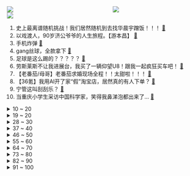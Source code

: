 <div >
	<a style="float:left;width:55%;" href = "https://github.com/anuraghazra/github-readme-stats">
	 <img src = "https://github-readme-stats.vercel.app/api?username=iuuuuuaena&theme=buefy&show_icons=true"/>
	</a>
	<a  style="float:right;width:45%" href = "https://github.com/anuraghazra/github-readme-stats">
	 <img  src="https://github-readme-stats.vercel.app/api/top-langs/?username=anuraghazra&layout=compact"/>
	</a>
	</div>

[![](https://img.shields.io/badge/jxd-@jxdgogogo.xyz-yellowgreen.svg)](https://www.jxdgogogo.xyz)<br>
1. 史上最离谱随机挑战！我们居然随机到去找华晨宇蹭饭！！！ [:link:](//www.bilibili.com/video/BV1HL411v7CX) <br>
2. 以戏渡人，90岁济公爷爷的人生旅程。【游本昌】 [:link:](//www.bilibili.com/video/BV1go4y1b7Lz) <br>
3. 手机炸弹 [:link:](//www.bilibili.com/video/BV1BT411n76q) <br>
4. gang丝球，全款拿下 [:link:](//www.bilibili.com/video/BV1bh411j7T9) <br>
5. 足球是这么踢的？？？？？ [:link:](//www.bilibili.com/video/BV1dv4y177kB) <br>
6. 劳斯莱斯不让我进展台，我买了一辆仰望U8！跟我一起疯狂买车吧！ [:link:](//www.bilibili.com/video/BV1xV4y1o7WP) <br>
7. 【老番茄/母哥】老番茄求婚现场全程！！太甜啦！！！ [:link:](//www.bilibili.com/video/BV1xh4y1p7K4) <br>
8. 【36氪】我用AI开了家“假”淘宝店，居然真的有人下单？ [:link:](//www.bilibili.com/video/BV15v4y1E7zV) <br>
9. 宁管这叫刮刮乐？ [:link:](//www.bilibili.com/video/BV12s4y1R7P3) <br>
10. 当重庆小学生采访中国科学家，笑得我鼻涕泡都出来了… [:link:](//www.bilibili.com/video/BV1Tc411J7AX) <br>
<details>
<summary>10 ~ 20</summary>

11. ⚡️ 原 来 它 们 会 说 话 ⚡️ [:link:](//www.bilibili.com/video/BV1fa4y1P7LW) <br>
12. 《明日方舟》四周年庆典活动宣传pv [:link:](//www.bilibili.com/video/BV1DM411V72x) <br>
13. 高手对话，往往只有几秒钟反应时间，张仲平整合资源的时候，让三方都非常体面，说的话也是天衣无缝。#为人处世 # [:link:](//www.bilibili.com/video/BV1za4y1P7vq) <br>
14. 天价海胆专门店，图文不符不能忍！【凭啥这么贵ep59- 胆道】 [:link:](//www.bilibili.com/video/BV1Ws4y1A7ha) <br>
15. 当你把台球练到极致 7.0 [:link:](//www.bilibili.com/video/BV1Mv4y1E7tq) <br>
16. 什么节目还得让我上去整节目…… [:link:](//www.bilibili.com/video/BV1DM4y1y7AQ) <br>
17. 《崩坏：星穹铁道》希儿角色PV——「一夜无事」 [:link:](//www.bilibili.com/video/BV1bh411E7SQ) <br>
18. 坤  坤  直  面  过  去 [:link:](//www.bilibili.com/video/BV1CM411L7Ru) <br>
19. 【烂活电竞45】JDG春决夺魁！MSI赛力大盘点！转会期风云突变！ [:link:](//www.bilibili.com/video/BV1nm4y1y7o2) <br>
</details>
<details>
<summary>19 ~ 20</summary>

20. “很奇怪，我发现这头大象是没有脸的” [:link:](//www.bilibili.com/video/BV1Yc411H7Ay) <br>
21. 瘦脸和脖子最好的运动，值得尝试 [:link:](//www.bilibili.com/video/BV1LX4y167XQ) <br>
22. 这个视频我囤了一年！ [:link:](//www.bilibili.com/video/BV1Hk4y1Y76z) <br>
23. 《原神》过场动画-「归乡」 [:link:](//www.bilibili.com/video/BV1zM4y1h7A3) <br>
24. 如果说我是认真的，那你呢？ [:link:](//www.bilibili.com/video/BV1LT411n7RA) <br>
25. 【真 我的世界】三个和尚但喝水难度鬼畜级 [:link:](//www.bilibili.com/video/BV1Ph4y1p7ky) <br>
26. 《世界读书日 可以不读书》 | 罗翔给不读书人的「书」单 [:link:](//www.bilibili.com/video/BV1Qk4y1a7tz) <br>
27. This light [:link:](//www.bilibili.com/video/BV1Xo4y1t7ms) <br>
28. 【偏科】“没人比我更了解偏科” [:link:](//www.bilibili.com/video/BV1tg4y1M7AH) <br>
</details>
<details>
<summary>28 ~ 30</summary>

29. 【崩坏星穹铁道入坑指南】第一期：零基础超全面内容介绍：发展思路+体力规划+卡池副本介绍，全面了解米哈游的新游戏 [:link:](//www.bilibili.com/video/BV1Yh4y1H7CS) <br>
30. 不是吧，真的捡到猫了家人们 [:link:](//www.bilibili.com/video/BV1sM411V7Xb) <br>
31. 吃个街头烧烤并回复一下为啥没更新的问题 [:link:](//www.bilibili.com/video/BV1Do4y1b7Ed) <br>
32. 文化人吵架 [:link:](//www.bilibili.com/video/BV1th411j7Zp) <br>
33. 在海拔3600的山上用十二前爸爸8000块买的dv吸了三瓶氧录下了这段舞蹈，你们觉得怎么样 [:link:](//www.bilibili.com/video/BV1cg4y177s2) <br>
34. 《 赶 海 2.0》 [:link:](//www.bilibili.com/video/BV15o4y1b77m) <br>
35. 炸裂说唱《泰 裤 辣》 [:link:](//www.bilibili.com/video/BV1rh4y1H7yT) <br>
36. 你有经历什么让你觉得美好的事情吗？ [:link:](//www.bilibili.com/video/BV1xo4y1b7Fy) <br>
37. 画面真实到被质疑造假？拟真度夸张的游戏《Unrecord》预告片 [:link:](//www.bilibili.com/video/BV15M41157sf) <br>
</details>
<details>
<summary>37 ~ 40</summary>

38. 农村白事上的《老鼠娶亲》诡异又喜庆 [:link:](//www.bilibili.com/video/BV1Us4y1w7AA) <br>
39. 什么队啊还要娘娘亲自排 [:link:](//www.bilibili.com/video/BV1wk4y1Y7Ce) <br>
40. 猫 咪 大 对 决 [:link:](//www.bilibili.com/video/BV13V4y1o7T1) <br>
41. 退网一年，我治好了精神内耗。 [:link:](//www.bilibili.com/video/BV1x24y1c7aw) <br>
42. Sou「灰カラ」MV【原神同人曲】 [:link:](//www.bilibili.com/video/BV1es4y1d7Gu) <br>
43. 挑战！退役特种兵化妆成坏人，去缅北金三角湄公河会发生什么事！肌肉能否给我带来安全感！ [:link:](//www.bilibili.com/video/BV1b14y1f7HL) <br>
44. 【阿斗】只有2万人看过的高智商犯罪电影，利用数学公式杀死14人，结局看完让人唏嘘！《深度谜案》 [:link:](//www.bilibili.com/video/BV1Ac411H7Xo) <br>
45. 赴汤蹈火，竭诚为民！ [:link:](//www.bilibili.com/video/BV1uV4y1o7az) <br>
46. 一份麻婆豆腐要480？哪来的勇气敢卖这么贵？ [:link:](//www.bilibili.com/video/BV1Xh411E7p3) <br>
</details>
<details>
<summary>46 ~ 50</summary>

47. 雪distance，泰裤辣，格局太MINI都是什么梗？【断网补全计划3】 [:link:](//www.bilibili.com/video/BV1LV4y1o7my) <br>
48. 对不起，我晚到的淄博二刷来了！因内容过于丰富，感情过于浓郁，请考虑好再去！ [:link:](//www.bilibili.com/video/BV1To4y1b7xZ) <br>
49. 闭关3个月只为重现遗失的山海经世界，但预告片。。。【狂想山海经】 [:link:](//www.bilibili.com/video/BV13M4y1a7ib) <br>
50. 上头送粉丝满命纳西妲，不仅丢了阳寿还被观众笑了半天…真的抽象！ [:link:](//www.bilibili.com/video/BV1hT411p7jQ) <br>
51. 有谁会拒绝看恐龙跳钢管舞呢？快艾特你有趣的好朋友(⁎⁍̴̛ᴗ⁍̴̛⁎) [:link:](//www.bilibili.com/video/BV1BT411p7in) <br>
52. 草原上的软石头不要捡，因为你不知道它究竟是什么…… [:link:](//www.bilibili.com/video/BV18o4y1574c) <br>
53. 看完今年五一的调休通知，我人快没了【雪鸡观察局168】 [:link:](//www.bilibili.com/video/BV1nc411J7jj) <br>
54. "再来一场属于鬼畜的史诗级盛宴！" [:link:](//www.bilibili.com/video/BV1po4y1b7fh) <br>
55. 别人做车展，我们做冰淇淋展~ [:link:](//www.bilibili.com/video/BV19o4y1t7J6) <br>
</details>
<details>
<summary>55 ~ 60</summary>

56. 骑行穿越无人区去新疆，为了安全住进地下涵洞，一觉醒来居然下雪了 [:link:](//www.bilibili.com/video/BV1Gs4y1A7Kx) <br>
57. 厨师长一镜分享“青椒炒肉丝”的门门道道，收藏并学习起来 [:link:](//www.bilibili.com/video/BV1GM41157Hz) <br>
58. 一键35634伤害！LOL位面数值大崩坏！这就是百倍界王拳？！【有点骚东西】 [:link:](//www.bilibili.com/video/BV1qm4y1y7KX) <br>
59. 养500只猫狗是什么体验！ [:link:](//www.bilibili.com/video/BV1gP411S7xv) <br>
60. 【鱼肉肉】妮干嘛！ [:link:](//www.bilibili.com/video/BV1os4y1A7vC) <br>
61. 【基德】星舰意味着什么？ [:link:](//www.bilibili.com/video/BV1eT411n7vs) <br>
62. Slamdunk VS NBA (LR) [:link:](//www.bilibili.com/video/BV1XP411m7xS) <br>
63. 超越人眼极限！3000帧超清慢放昆虫起飞的神奇瞬间 [:link:](//www.bilibili.com/video/BV1ua4y1P7aR) <br>
64. 【时代少年团】《时代夏令营2》02:海岛病院之谜 [:link:](//www.bilibili.com/video/BV1Hg4y177Gx) <br>
</details>
<details>
<summary>64 ~ 70</summary>

65. 怎么会有这么离谱的事情啊…… [:link:](//www.bilibili.com/video/BV11h411E7CR) <br>
66. 【STN快报第七季13】只要几千块，你就能拥有一台打不了游戏的掌机 [:link:](//www.bilibili.com/video/BV1oo4y1b7Fr) <br>
67. 在现实中！成为一名狙击手是什么体验！？ [:link:](//www.bilibili.com/video/BV16M411V7xG) <br>
68. 说我像扫把星我就把他剪的也像扫把星 [:link:](//www.bilibili.com/video/BV1vs4y1A7zd) <br>
69. 谁能获得三枚苏沃洛夫勋章？【小约翰】 [:link:](//www.bilibili.com/video/BV1Qv4y177CS) <br>
70. 【崩坏3】⚡你能忍受鸭鸭们的洗脑么⚡ᗜ ‸ ᗜ⚡ [:link:](//www.bilibili.com/video/BV1UM4y1h7T6) <br>
71. 什么叫营销号？这种就是！ [:link:](//www.bilibili.com/video/BV1Hg4y177i5) <br>
72. 婚纱店里总是能看到一些暗暗爆发的婆媳矛盾！看销冠如何为准新娘争取“穿衣自由”！！ [:link:](//www.bilibili.com/video/BV1PP411U7F9) <br>
73. 第一个被AI取代的老师！已经出现了！！ [:link:](//www.bilibili.com/video/BV1Lc411J73u) <br>
</details>
<details>
<summary>73 ~ 80</summary>

74. 自助串串仨战士1100根破自己的记录 [:link:](//www.bilibili.com/video/BV1xv4y1E72Z) <br>
75. 球2前50分钟究竟埋藏了多少细节？《流浪地球2》全片解析03 [:link:](//www.bilibili.com/video/BV1uk4y1J7Yd) <br>
76. 四月新番？！银魂第四季开播？！ [:link:](//www.bilibili.com/video/BV1qg4y1j7pm) <br>
77. 【原神】80原石+限定可莉出行皮肤！支付宝绿色出行领原石活动 [:link:](//www.bilibili.com/video/BV1vv4y1E7w3) <br>
78. 多组镜头首次公开！【蛟龙行动】来了！ [:link:](//www.bilibili.com/video/BV1Yc411H7MY) <br>
79. 马可：我跟铁根学的 [:link:](//www.bilibili.com/video/BV1fM4y1h7vu) <br>
80. 见面三次，就约会吧！ [:link:](//www.bilibili.com/video/BV1bv4y1E7hd) <br>
81. 看到结尾！ [:link:](//www.bilibili.com/video/BV12s4y1A7XQ) <br>
82. 锐评新游 鸣潮首测 把我笑拉了的高质量游戏 今年没这么乐过 [:link:](//www.bilibili.com/video/BV1sX4y1B71C) <br>
</details>
<details>
<summary>82 ~ 90</summary>

83. 有卧龙的地方 必有凤雏！！！ [:link:](//www.bilibili.com/video/BV1sV4y1f7G1) <br>
84. "毕叶" [:link:](//www.bilibili.com/video/BV1kT411n7xG) <br>
85. 本来好好的心情，硬是被我自己给作没了… [:link:](//www.bilibili.com/video/BV1AM411574J) <br>
86. 林黛玉三打白骨精 [:link:](//www.bilibili.com/video/BV14o4y1b7bX) <br>
87. “可后来，我只曾在梦里见过这支摇” [:link:](//www.bilibili.com/video/BV1Fg4y1M7dc) <br>
88. “What will your verse be？” [:link:](//www.bilibili.com/video/BV1Lh4y1p7Cm) <br>
89. oiiaioooooiai，但是🐔 [:link:](//www.bilibili.com/video/BV1Fv4y1J7ES) <br>
90. 【鬼谷说】海绵：轮回引渡人 [:link:](//www.bilibili.com/video/BV1Qh411E7LL) <br>
91. 号角：什么都拍只会害了你😡 [:link:](//www.bilibili.com/video/BV1oa4y1P7jY) <br>
</details>
<details>
<summary>91 ~ 100</summary>

92. 又是一年一度的世界读书日，今年为大家带来的是挪威著名戏剧家易卜生的四部戏剧作品。 [:link:](//www.bilibili.com/video/BV1xV4y1o78N) <br>
93. 全员高燃泪目｜无论夏日重现多少次，我都会找到你 [:link:](//www.bilibili.com/video/BV14m4y1y7za) <br>
94. 安全裤不应该是给男生穿的嘛？尤其是变态 [:link:](//www.bilibili.com/video/BV11T411n7e6) <br>
95. “饭后走一走，路边又吃九十九” [:link:](//www.bilibili.com/video/BV1XX4y1q7Tj) <br>
96. 探秘纽约最贵餐厅！一顿饭吃了1200美金！！到底吃了点啥？ [:link:](//www.bilibili.com/video/BV1Ms4y1A7eJ) <br>
97. 工地10元离谱盒饭，有奥尔良大汉堡纯手工脆皮肠和红烧肉，工友一抢而空！ [:link:](//www.bilibili.com/video/BV1mP411m7H8) <br>
98. 省下几个亿！电影人们是如何在白天拍出夜晚效果的？ [:link:](//www.bilibili.com/video/BV15M41157ag) <br>
99. 灭霸打了个响指你的嘴都是硬的 [:link:](//www.bilibili.com/video/BV1Am4y127FZ) <br>
100. "我是为谁而舞 我知道" [:link:](//www.bilibili.com/video/BV1BP411m7ka) <br>
</details>
